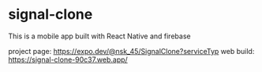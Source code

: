 # signal-clone
This is a mobile app built with React Native and firebase

project page: https://expo.dev/@nsk_45/SignalClone?serviceTyp
web build: https://signal-clone-90c37.web.app/

